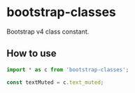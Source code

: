 # bootstrap-classes

Bootstrap v4 class constant.

## How to use

```ts
import * as c from 'bootstrap-classes';

const textMuted = c.text_muted;
```
